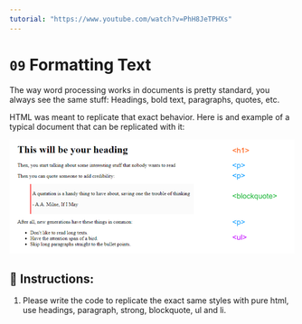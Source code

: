 ```yaml
---
tutorial: "https://www.youtube.com/watch?v=PhH8JeTPHXs"
---
```


# `09` Formatting Text

The way word processing works in documents is pretty standard, you always see the same stuff: Headings, bold text, paragraphs, quotes, etc.

HTML was meant to replicate that exact behavior. Here is and example of a typical document that can be replicated with it:

![HTML preview](../../.learn/assets/09-formating-text.png?raw=true)

## 📝 Instructions:

1. Please write the code to replicate the exact same styles with pure html, use headings, paragraph, strong, blockquote, ul and li.


